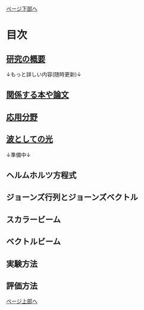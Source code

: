 <!-- $$
\begin{aligned}
\begin{bmatrix}

\end{bmatrix}
\end{aligned}
$$ -->

<!-- <p align="center">
<img src="https://github.com/sk0ik/Vector_Beam/blob/main/Gif/x_linear_polarization.png" alt="サンプル画像" width="300">
</p> -->

<!-- | ![GIF1](https://github.com/sk0ik/Vector_Beam/blob/main/GIF/x_pol_normal-ezgif.com-crop.gif) | ![GIF2](https://github.com/sk0ik/Vector_Beam/blob/main/GIF/x_polarization_amp-ezgif.com-crop.gif) | ![GIF3](https://github.com/sk0ik/Vector_Beam/blob/main/GIF/x_polarization_freq-ezgif.com-crop.gif) |
|:---:|:---:|:---:|
| GIF1 Caption | GIF2 Caption | GIF3 Caption | -->

[ページ下部へ](#under)
<a id="top"></a>

# 目次

## [研究の概要](https://github.com/sk0ik/Vector_Beam/blob/main/File/000.Summary.md)

↓もっと詳しい内容(随時更新)↓

## [関係する本や論文](https://github.com/sk0ik/Vector_Beam/blob/main/File/001.Papers.md)

## [応用分野](https://github.com/sk0ik/Vector_Beam/blob/main/File/002.Application.md)

## [波としての光](https://github.com/sk0ik/Vector_Beam/blob/main/File/003.Introduction.md)

↓準備中↓

## ヘルムホルツ方程式

<!-- ## [ヘルムホルツ方程式](https://github.com/sk0ik/Vector_Beam/blob/main/File/004.Helmholtz_Equation.md) -->

## ジョーンズ行列とジョーンズベクトル

<!-- ## [ジョーンズベクトルとジョーンズ行列](https://github.com/sk0ik/Vector_Beam/blob/main/File/005.Jones_Vector_Jones_Matrix.md) -->

## スカラービーム

<!-- ## [スカラービーム](https://github.com/sk0ik/Vector_Beam/blob/main/File/006.Scalar_Beam.md) -->

## ベクトルビーム

<!-- ## [ベクトルビーム](https://github.com/sk0ik/Vector_Beam/blob/main/File/007.Vector_Beam.md) -->

## 実験方法

<!-- ## [実験方法](https://github.com/sk0ik/Vector_Beam/blob/main/File/008.Experiment.md) -->

## 評価方法

<!-- ## [評価方法](https://github.com/sk0ik/Vector_Beam/blob/main/File/009.Evaluation.md) -->

<!-- 1.  [機械学習](https://github.com/sk0ik/Vector_Beam/blob/main/File/013Machine_Learning.md)

1.  [メモ](https://github.com/sk0ik/Vector_Beam/blob/main/File/999.Draft.md) -->

<a id="under"></a>

[ページ上部へ](#top)
